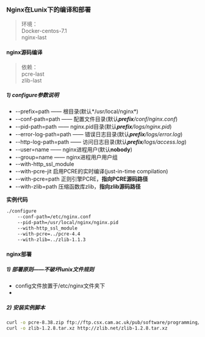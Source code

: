 <!--begin
"title":"Nginx在Lunix下的编译和部署",
"subtitle":"Nginx在Lunix下的编译和部署",
"bgphoto":"#a07",
"publishtime":"2015/12/31",
"category":"coding",
"preview":""
end-->

### Nginx在Lunix下的编译和部署

> 环境：  
>   Docker-centos-7.1  
>   nginx-last

#### nginx源码编译

> 依赖：  
>   pcre-last  
>   zlib-last

##### 1) configure参数说明

+ --prefix=path   ——  根目录(默认*/usr/local/nginx*)
+ --conf-path=path —— 配置文件目录(默认***prefix**/conf/nginx.conf*)
+ --pid-path=path ——  nginx.pid目录(默认***prefix**/logs/nginx.pid*)
+ --error-log-path=path   ——  错误日志目录(默认***prefix**/logs/error.log*)
+ --http-log-path=path    ——  访问日志目录(默认***prefix**/logs/access.log*)
+ --user=name   ——  nginx进程用户(默认**nobody**)
+ --group=name  ——  nginx进程用户用户组
+ --with-http_ssl_module    
+ --with-pcre-jit   启用PCRE的实时编译(just-in-time compilation)
+ --with-pcre=path  正则引擎PCRE，**指向PCRE源码路径**
+ --with-zlib=path  压缩函数库zlib，**指向zlib源码路径**

**实例代码**
``` bash
./configure
    --conf-path=/etc/nginx.conf
    --pid-path=/usr/local/nginx/nginx.pid
    --with-http_ssl_module
    --with-pcre=../pcre-4.4
    --with-zlib=../zlib-1.1.3
```

#### nginx部署

##### 1) 部署原则——不破坏lunix文件规则

+  config文件放置于/etc/nginx文件夹下
+  

##### 2) 安装实例脚本

``` bash
curl -o pcre-8.38.zip ftp://ftp.csx.cam.ac.uk/pub/software/programming/pcre/pcre-8.38.zip
curl -o zlib-1.2.8.tar.xz http://zlib.net/zlib-1.2.8.tar.xz

```
